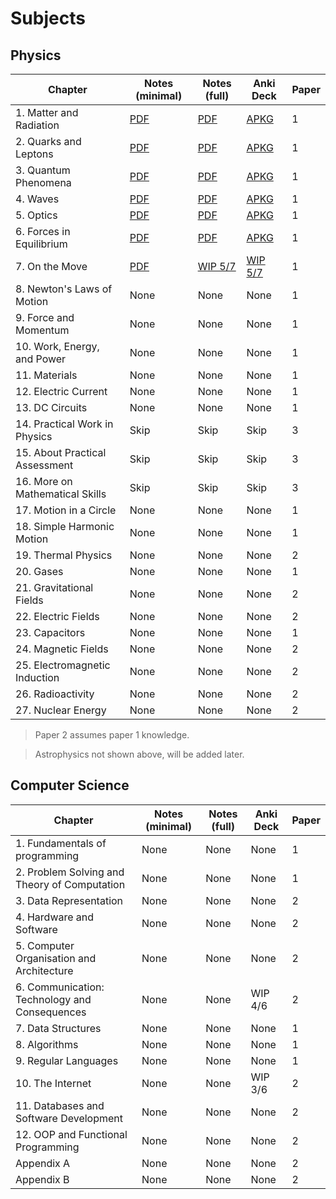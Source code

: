 # Subjects

## Physics

|Chapter|Notes (minimal)|Notes (full)|Anki Deck|Paper|
|---|---|---|---|---|
|1. Matter and Radiation|[PDF](./Minimal/Physics/1/1_matter-and-radiation.pdf)|[PDF](./Full/Physics/1/1_matter-and-radiation.pdf)|[APKG](./Decks/Physics/1_particles-and-radiation.apkg)|1|
|2. Quarks and Leptons|[PDF](./Minimal/Physics/2/2_quarks-and-leptons.pdf)|[PDF](./Full/Physics/2/2_quarks-and-leptons.pdf)|[APKG](./Decks/Physics/2_quarks-and-leptons.apkg)|1|
|3. Quantum Phenomena|[PDF](./Minimal/Physics/3/3_quantum-phenomena.pdf)|[PDF](./Full/Physics/3/3_quantum-phenomena.pdf)|[APKG](./Decks/Physics/3_quantum-phenomena.apkg)|1|
|4. Waves|[PDF](./Minimal/Physics/4/4_waves.pdf)|[PDF](./Full/Physics/4/4_waves.pdf)|[APKG](./Decks/Physics/4_waves.apkg)|1|
|5. Optics|[PDF](./Minimal/Physics/5/5_optics.pdf)|[PDF](./Full/Physics/5/5_optics.pdf)|[APKG](./Decks/Physics/5_optics.apkg)|1|
|6. Forces in Equilibrium|[PDF](./Minimal/Physics/6/6_forces-in-equilibrium.pdf)|[PDF](./Full/Physics/6/6_forces-in-equilibrium.pdf)|[APKG](./Decks/Physics/6_forces-in-equilibrium.apkg)|1|
|7. On the Move|[PDF](./Minimal/Physics/7/7_on-the-move.pdf)|[WIP 5/7](./Full/Physics/7/7_on-the-move.pdf)|[WIP 5/7](./Decks/Physics/7_on-the-move.apkg)|1|
|8. Newton's Laws of Motion|None|None|None|1|
|9. Force and Momentum|None|None|None|1|
|10. Work, Energy, and Power|None|None|None|1|
|11. Materials|None|None|None|1|
|12. Electric Current|None|None|None|1|
|13. DC Circuits|None|None|None|1|
|14. Practical Work in Physics|Skip|Skip|Skip|3|
|15. About Practical Assessment|Skip|Skip|Skip|3|
|16. More on Mathematical Skills|Skip|Skip|Skip|3|
|17. Motion in a Circle|None|None|None|1|
|18. Simple Harmonic Motion|None|None|None|1|
|19. Thermal Physics|None|None|None|2|
|20. Gases|None|None|None|1|
|21. Gravitational Fields|None|None|None|2|
|22. Electric Fields|None|None|None|2|
|23. Capacitors|None|None|None|1|
|24. Magnetic Fields|None|None|None|2|
|25. Electromagnetic Induction|None|None|None|2|
|26. Radioactivity|None|None|None|2|
|27. Nuclear Energy|None|None|None|2|

> Paper 2 assumes paper 1 knowledge.

> Astrophysics not shown above, will be added later.

## Computer Science

|Chapter|Notes (minimal)|Notes (full)|Anki Deck|Paper|
|---|---|---|---|---|
|1. Fundamentals of programming|None|None|None|1|
|2. Problem Solving and Theory of Computation|None|None|None|1|
|3. Data Representation|None|None|None|2|
|4. Hardware and Software|None|None|None|2|
|5. Computer Organisation and Architecture|None|None|None|2|
|6. Communication: Technology and Consequences|None|None|WIP 4/6|2|
|7. Data Structures|None|None|None|1|
|8. Algorithms|None|None|None|1|
|9. Regular Languages|None|None|None|1|
|10. The Internet|None|None|WIP 3/6|2|
|11. Databases and Software Development|None|None|None|2|
|12. OOP and Functional Programming|None|None|None|2|
|Appendix A|None|None|None|2|
|Appendix B|None|None|None|2|
